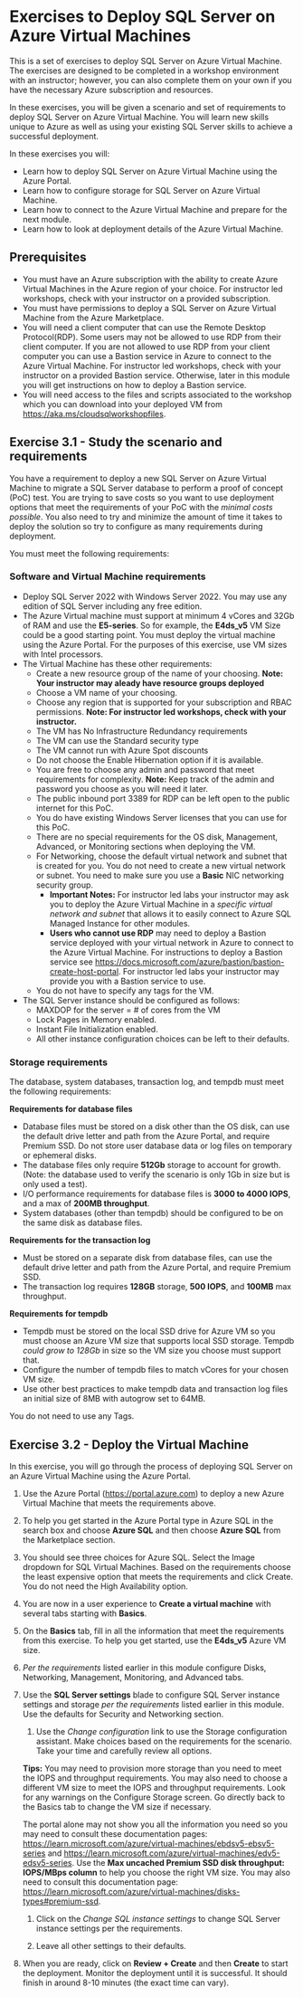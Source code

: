 # Exercises to Deploy SQL Server on Azure Virtual Machines

This is a set of exercises to deploy SQL Server on Azure Virtual Machine. The exercises are designed to be completed in a workshop environment with an instructor; however, you can also complete them on your own if you have the necessary Azure subscription and resources.

In these exercises, you will be given a scenario and set of requirements to deploy SQL Server on Azure Virtual Machine. You will learn new skills unique to Azure as well as using your existing SQL Server skills to achieve a successful deployment.

In these exercises you will:

- Learn how to deploy SQL Server on Azure Virtual Machine using the Azure Portal.
- Learn how to configure storage for SQL Server on Azure Virtual Machine.
- Learn how to connect to the Azure Virtual Machine and prepare for the next module.
- Learn how to look at deployment details of the Azure Virtual Machine.

## Prerequisites

- You must have an Azure subscription with the ability to create Azure Virtual Machines in the Azure region of your choice. For instructor led workshops, check with your instructor on a provided subscription.
- You must have permissions to deploy a SQL Server on Azure Virtual Machine from the Azure Marketplace.
- You will need a client computer that can use the Remote Desktop Protocol(RDP). Some users may not be allowed to use RDP from their client computer. If you are not allowed to use RDP from your client computer you can use a Bastion service in Azure to connect to the Azure Virtual Machine. For instructor led workshops, check with your instructor on a provided Bastion service. Otherwise, later in this module you will get instructions on how to deploy a Bastion service.
- You will need access to the files and scripts associated to the workshop which you can download into your deployed VM from https://aka.ms/cloudsqlworkshopfiles.

## Exercise 3.1 - Study the scenario and requirements

You have a requirement to deploy a new SQL Server on Azure Virtual Machine to migrate a SQL Server database to perform a proof of concept (PoC) test. You are trying to save costs so you want to use deployment options that meet the requirements of your PoC with the *minimal costs possible*. You also need to try and minimize the amount of time it takes to deploy the solution so try to configure as many requirements during deployment.

You must meet the following requirements:

### Software and Virtual Machine requirements

- Deploy SQL Server 2022 with Windows Server 2022. You may use any edition of SQL Server including any free edition.
- The Azure Virtual machine must support at minimum 4 vCores and 32Gb of RAM and use the **E5-series**. So for example, the **E4ds_v5** VM Size could be a good starting point. You must deploy the virtual machine using the Azure Portal. For the purposes of this exercise, use VM sizes with Intel processors.
- The Virtual Machine has these other requirements:
    - Create a new resource group of the name of your choosing. **Note: Your instructor may aleady have resource groups deployed**
    - Choose a VM name of your choosing.
    - Choose any region that is supported for your subscription and RBAC permissions. **Note: For instructor led workshops, check with your instructor.**
    - The VM has No Infrastructure Redundancy requirements
    - The VM can use the Standard security type
    - The VM cannot run with Azure Spot discounts
    - Do not choose the Enable Hibernation option if it is available.
    - You are free to choose any admin and password that meet requirements for complexity. **Note:** Keep track of the admin and password you choose as you will need it later.
    - The public inbound port 3389 for RDP can be left open to the public internet for this PoC.
    - You do have existing Windows Server licenses that you can use for this PoC.
    - There are no special requirements for the OS disk,  Management, Advanced, or Monitoring sections when deploying the VM.
    - For Networking, choose the default virtual network and subnet that is created for you. You do not need to create a new virtual network or subnet. You need to make sure you use a **Basic** NIC networking security group.
        - **Important Notes:** For instructor led labs your instructor may ask you to deploy the Azure Virtual Machine in a *specific virtual network and subnet* that allows it to easily connect to Azure SQL Managed Instance for other modules.
        - **Users who cannot use RDP** may need to deploy a Bastion service deployed with your virtual network in Azure to connect to the Azure Virtual Machine. For instructions to deploy a Bastion service see https://docs.microsoft.com/azure/bastion/bastion-create-host-portal. For instructor led labs your instructor may provide you with a Bastion service to use.
    - You do not have to specify any tags for the VM.
- The SQL Server instance should be configured as follows:
    - MAXDOP for the server = # of cores from the VM
    - Lock Pages in Memory enabled.
    - Instant File Initialization enabled.
    - All other instance configuration choices can be left to their defaults.
    
### Storage requirements

The database, system databases, transaction log, and tempdb must meet the following requirements:

**Requirements for database files**

- Database files must be stored on a disk other than the OS disk, can use the default drive letter and path from the Azure Portal, and require Premium SSD. Do not store user database data or log files on temporary or ephemeral disks.
- The database files only require **512Gb** storage to account for growth. (Note: the database used to verify the scenario is only 1Gb in size but is only used a test).
- I/O performance requirements for database files is **3000 to 4000 IOPS**, and a max of **200MB throughput**.
- System databases (other than tempdb) should be configured to be on the same disk as database files.

**Requirements for the transaction log**

- Must be stored on a separate disk from database files, can use the default drive letter and path from the Azure Portal, and require Premium SSD.
- The transaction log requires **128GB** storage, **500 IOPS**, and **100MB** max throughput.

**Requirements for tempdb**

- Tempdb must be stored on the local SSD drive for Azure VM so you must choose an Azure VM size that supports local SSD storage. Tempdb *could grow to 128Gb* in size so the VM size you choose must support that.
- Configure the number of tempdb files to match vCores for your chosen VM size. 
- Use other best practices to make tempdb data and transaction log files an initial size of 8MB with autogrow set to 64MB.

You do not need to use any Tags.

## Exercise 3.2 - Deploy the Virtual Machine

In this exercise, you will go through the process of deploying SQL Server on an Azure Virtual Machine using the Azure Portal.

1. Use the Azure Portal (https://portal.azure.com) to deploy a new Azure Virtual Machine that meets the requirements above.

2. To help you get started in the Azure Portal type in Azure SQL in the search box and choose **Azure SQL** and then choose **Azure SQL** from the Marketplace section.

3. You should see three choices for Azure SQL. Select the Image dropdown for SQL Virtual Machines. Based on the requirements choose the least expensive option that meets the requirements and click Create. You do not need the High Availability option.

1. You are now in a user experience to **Create a virtual machine** with several tabs starting with **Basics**.

1. On the **Basics** tab, fill in all the information that meet the requirements from this exercise. To help you get started, use the **E4ds_v5** Azure VM size.

1. *Per the requirements* listed earlier in this module configure Disks, Networking, Management, Monitoring, and Advanced tabs.

2. Use the **SQL Server settings** blade to configure SQL Server instance settings and storage *per the requirements* listed earlier in this module. Use the defaults for Security and Networking section.

    1. Use the *Change configuration* link to use the Storage configuration assistant. Make choices based on the requirements for the scenario. Take your time and carefully review all options.

    **Tips:** You may need to provision more storage than you need to meet the IOPS and throughput requirements. You may also need to choose a different VM size to meet the IOPS and throughput requirements. Look for any warnings on the Configure Storage screen. Go directly back to the Basics tab to change the VM size if necessary.

    The portal alone may not show you all the information you need so you may need to consult these documentation pages: https://learn.microsoft.com/azure/virtual-machines/ebdsv5-ebsv5-series and https://learn.microsoft.com/azure/virtual-machines/edv5-edsv5-series. Use the **Max uncached Premium SSD disk throughput: IOPS/MBps column** to help you choose the right VM size. You may also need to consult this documentation page: https://learn.microsoft.com/azure/virtual-machines/disks-types#premium-ssd.

    1. Click on the *Change SQL instance settings* to change SQL Server instance settings per the requirements.

    1. Leave all other settings to their defaults.

1. When you are ready, click on **Review + Create** and then **Create** to start the deployment. Monitor the deployment until it is successful. It should finish in around 8-10 minutes (the exact time can vary).

